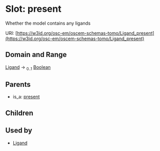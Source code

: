 
# Slot: present

Whether the model contains any ligands

URI: [https://w3id.org/osc-em/oscem-schemas-tomo/Ligand_present](https://w3id.org/osc-em/oscem-schemas-tomo/Ligand_present)


## Domain and Range

[Ligand](Ligand.md) &#8594;  <sub>0..1</sub> [Boolean](types/Boolean.md)

## Parents

 *  is_a: [present](present.md)

## Children


## Used by

 * [Ligand](Ligand.md)
